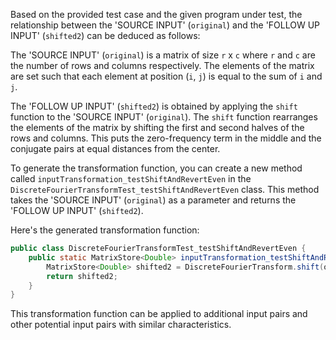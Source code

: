 Based on the provided test case and the given program under test, the relationship between the 'SOURCE INPUT' (`original`) and the 'FOLLOW UP INPUT' (`shifted2`) can be deduced as follows:

The 'SOURCE INPUT' (`original`) is a matrix of size `r` x `c` where `r` and `c` are the number of rows and columns respectively. The elements of the matrix are set such that each element at position (`i`, `j`) is equal to the sum of `i` and `j`.

The 'FOLLOW UP INPUT' (`shifted2`) is obtained by applying the `shift` function to the 'SOURCE INPUT' (`original`). The `shift` function rearranges the elements of the matrix by shifting the first and second halves of the rows and columns. This puts the zero-frequency term in the middle and the conjugate pairs at equal distances from the center.

To generate the transformation function, you can create a new method called `inputTransformation_testShiftAndRevertEven` in the `DiscreteFourierTransformTest_testShiftAndRevertEven` class. This method takes the 'SOURCE INPUT' (`original`) as a parameter and returns the 'FOLLOW UP INPUT' (`shifted2`).

Here's the generated transformation function:

```java
public class DiscreteFourierTransformTest_testShiftAndRevertEven {
    public static MatrixStore<Double> inputTransformation_testShiftAndRevertEven(Primitive64Store original)  {
        MatrixStore<Double> shifted2 = DiscreteFourierTransform.shift(original);
        return shifted2;
    }
}
```

This transformation function can be applied to additional input pairs and other potential input pairs with similar characteristics.